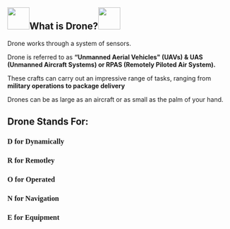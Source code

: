 ## <img src="https://media.giphy.com/media/tqLmOziFnB5nO/giphy.gif" width="50">What is Drone?<img src="https://media.giphy.com/media/tqLmOziFnB5nO/giphy.gif" width="50">
Drone works through a system of sensors.
<p>Drone is referred to as <strong>“Unmanned Aerial Vehicles" (UAVs) & UAS (Unmanned Aircraft Systems) or RPAS (Remotely Piloted Air System).</strong></p>
<p>These crafts can carry out an impressive range of tasks, ranging from <strong>military operations to package delivery</strong></p>
Drones can be as large as an aircraft or as small as the palm of your hand.

## Drone Stands For:
 <h3 style="font-family:Chaparral Pro Light;">D for Dynamically</h3>
  <h3 style="font-family:Chaparral Pro Light;">R for Remotley</h3>
   <h3 style="font-family:Chaparral Pro Light;">O for Operated</h3>
    <h3 style="font-family:Chaparral Pro Light;">N for Navigation</h3>
     <h3 style="font-family:Chaparral Pro Light;">E for Equipment</h3>
     






